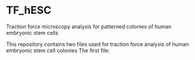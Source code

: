 # TF_hESC
Traction force microscopy analysis for patterned colonies of human embryonic stem cells

This repository contains two files used for traction force analysis of human embryonic stem cell colonies 
The first file: 
